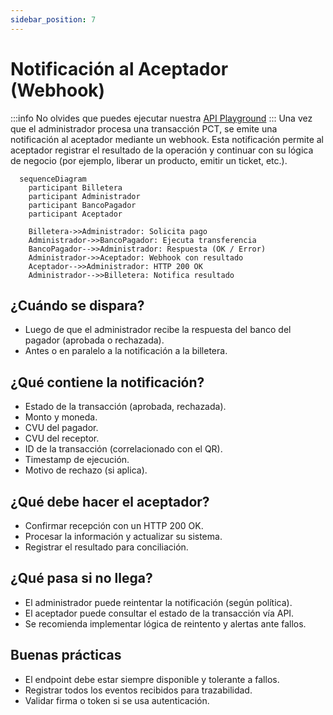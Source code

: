 ```yaml
---
sidebar_position: 7
---
```

# Notificación al Aceptador (Webhook)

:::info
No olvides que puedes ejecutar nuestra [API Playground](/doc-acq/developers/portalApi/pct_for_newpay) 
:::
Una vez que el administrador procesa una transacción PCT, se emite una notificación al aceptador mediante un webhook. Esta notificación permite al aceptador registrar el resultado de la operación y continuar con su lógica de negocio (por ejemplo, liberar un producto, emitir un ticket, etc.).
```mermaid
  sequenceDiagram
    participant Billetera
    participant Administrador
    participant BancoPagador
    participant Aceptador

    Billetera->>Administrador: Solicita pago
    Administrador->>BancoPagador: Ejecuta transferencia
    BancoPagador-->>Administrador: Respuesta (OK / Error)
    Administrador->>Aceptador: Webhook con resultado
    Aceptador-->>Administrador: HTTP 200 OK
    Administrador-->>Billetera: Notifica resultado  
```


## ¿Cuándo se dispara?

- Luego de que el administrador recibe la respuesta del banco del pagador (aprobada o rechazada).
- Antes o en paralelo a la notificación a la billetera.

## ¿Qué contiene la notificación?

- Estado de la transacción (aprobada, rechazada).
- Monto y moneda.
- CVU del pagador.
- CVU del receptor.
- ID de la transacción (correlacionado con el QR).
- Timestamp de ejecución.
- Motivo de rechazo (si aplica).

## ¿Qué debe hacer el aceptador?

- Confirmar recepción con un HTTP 200 OK.
- Procesar la información y actualizar su sistema.
- Registrar el resultado para conciliación.

## ¿Qué pasa si no llega?

- El administrador puede reintentar la notificación (según política).
- El aceptador puede consultar el estado de la transacción vía API.
- Se recomienda implementar lógica de reintento y alertas ante fallos.

## Buenas prácticas

- El endpoint debe estar siempre disponible y tolerante a fallos.
- Registrar todos los eventos recibidos para trazabilidad.
- Validar firma o token si se usa autenticación.
